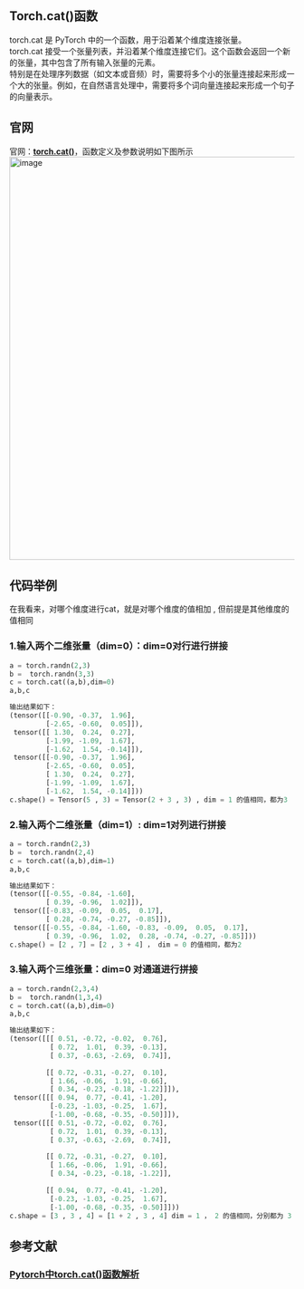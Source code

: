 ## Torch.cat()函数
torch.cat 是 PyTorch 中的一个函数，用于沿着某个维度连接张量。  
torch.cat 接受一个张量列表，并沿着某个维度连接它们。这个函数会返回一个新的张量，其中包含了所有输入张量的元素。  
特别是在处理序列数据（如文本或音频）时，需要将多个小的张量连接起来形成一个大的张量。例如，在自然语言处理中，需要将多个词向量连接起来形成一个句子的向量表示。

## 官网
官网：**[torch.cat()](https://docs.pytorch.org/docs/stable/generated/torch.cat.html#torch.cat)**，函数定义及参数说明如下图所示
<img width="1179" height="712" alt="image" src="https://github.com/user-attachments/assets/0b786a94-15c4-4e16-b34c-c2796dfd2eda" /> 

## 代码举例  
在我看来，对哪个维度进行cat，就是对哪个维度的值相加 , 但前提是其他维度的值相同
### 1.输入两个二维张量（dim=0）：dim=0对行进行拼接
```python
a = torch.randn(2,3)
b =  torch.randn(3,3)
c = torch.cat((a,b),dim=0)
a,b,c
```

```python
输出结果如下：
(tensor([[-0.90, -0.37,  1.96],
         [-2.65, -0.60,  0.05]]),
 tensor([[ 1.30,  0.24,  0.27],
         [-1.99, -1.09,  1.67],
         [-1.62,  1.54, -0.14]]),
 tensor([[-0.90, -0.37,  1.96],
         [-2.65, -0.60,  0.05],
         [ 1.30,  0.24,  0.27],
         [-1.99, -1.09,  1.67],
         [-1.62,  1.54, -0.14]]))
c.shape() = Tensor(5 , 3) = Tensor(2 + 3 , 3) , dim = 1 的值相同，都为3
```

### 2.输入两个二维张量（dim=1）: dim=1对列进行拼接
```python
a = torch.randn(2,3)
b =  torch.randn(2,4)
c = torch.cat((a,b),dim=1)
a,b,c
```

```python
输出结果如下：
(tensor([[-0.55, -0.84, -1.60],
         [ 0.39, -0.96,  1.02]]),
 tensor([[-0.83, -0.09,  0.05,  0.17],
         [ 0.28, -0.74, -0.27, -0.85]]),
 tensor([[-0.55, -0.84, -1.60, -0.83, -0.09,  0.05,  0.17],
         [ 0.39, -0.96,  1.02,  0.28, -0.74, -0.27, -0.85]]))
c.shape() = [2 , 7] = [2 , 3 + 4] ， dim = 0 的值相同，都为2
```

### 3.输入两个三维张量：dim=0 对通道进行拼接
```python
a = torch.randn(2,3,4)
b =  torch.randn(1,3,4)
c = torch.cat((a,b),dim=0)
a,b,c
```

```python
输出结果如下：
(tensor([[[ 0.51, -0.72, -0.02,  0.76],
          [ 0.72,  1.01,  0.39, -0.13],
          [ 0.37, -0.63, -2.69,  0.74]],
 
         [[ 0.72, -0.31, -0.27,  0.10],
          [ 1.66, -0.06,  1.91, -0.66],
          [ 0.34, -0.23, -0.18, -1.22]]]),
 tensor([[[ 0.94,  0.77, -0.41, -1.20],
          [-0.23, -1.03, -0.25,  1.67],
          [-1.00, -0.68, -0.35, -0.50]]]),
 tensor([[[ 0.51, -0.72, -0.02,  0.76],
          [ 0.72,  1.01,  0.39, -0.13],
          [ 0.37, -0.63, -2.69,  0.74]],
 
         [[ 0.72, -0.31, -0.27,  0.10],
          [ 1.66, -0.06,  1.91, -0.66],
          [ 0.34, -0.23, -0.18, -1.22]],
 
         [[ 0.94,  0.77, -0.41, -1.20],
          [-0.23, -1.03, -0.25,  1.67],
          [-1.00, -0.68, -0.35, -0.50]]]))
c.shape = [3 , 3 , 4] = [1 + 2 , 3 , 4] dim = 1 ， 2 的值相同，分别都为 3 ， 4
```

## 参考文献
### **[Pytorch中torch.cat()函数解析](https://blog.csdn.net/flyingluohaipeng/article/details/125038212?ops_request_misc=%257B%2522request%255Fid%2522%253A%25221904fb49d28573d5292f961da863ab2a%2522%252C%2522scm%2522%253A%252220140713.130102334..%2522%257D&request_id=1904fb49d28573d5292f961da863ab2a&biz_id=0&utm_medium=distribute.pc_search_result.none-task-blog-2~all~top_positive~default-1-125038212-null-null.142^v102^pc_search_result_base1&utm_term=torch.cat&spm=1018.2226.3001.4187)**


